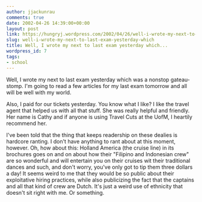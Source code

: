 ```yaml
---
author: jjackunrau
comments: true
date: 2002-04-26 14:39:00+00:00
layout: post
link: https://hungryj.wordpress.com/2002/04/26/well-i-wrote-my-next-to-last-exam-yesterday-which/
slug: well-i-wrote-my-next-to-last-exam-yesterday-which
title: Well, I wrote my next to last exam yesterday which...
wordpress_id: 7
tags:
- school
---
```


Well, I wrote my next to last exam yesterday which was a nonstop gateau-stomp.  I'm going to read a few articles for my last exam tomorrow and all will be well with my world.
  

  
Also, I paid for our tickets yesterday.  You know what I like?  I like the travel agent that helped us with all that stuff.  She was really helpful and friendly.  Her name is Cathy and if anyone is using Travel Cuts at the UofM, I heartily recommend her.
  

  
I've been told that the thing that keeps readership on these dealies is hardcore ranting.  I don't have anything to rant about at this moment, however.  Oh, how about this: Holland America (the cruise line) in its brochures goes on and on about how their "Filipino and Indonesian crew" are so wonderful and will entertain you on their cruises wit their traditional dances and such, and don't worry, you've only got to tip them three dollars a day!  It seems weird to me that they would be so public about their exploitative hiring practices, while also publicizing the fact that the captains and all that kind of crew are Dutch.  It's just a weird use of ethnicity that doesn't sit right with me.  Or something.
